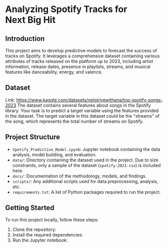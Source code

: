 # Analyzing Spotify Tracks for Next Big Hit

## Introduction
This project aims to develop predictive models to forecast the success of tracks on Spotify. It leverages a comprehensive dataset containing various attributes of tracks released on the platform up to 2023, including artist information, release dates, presence in playlists, streams, and musical features like danceability, energy, and valence.

## Dataset
Link: https://www.kaggle.com/datasets/nelgiriyewithana/top-spotify-songs-2023
The dataset contains several features about songs in the Spotify library. Your
task is to predict a target variable using the features provided in the dataset. The
target variable in this dataset could be the "streams" of the song, which
represents the total number of streams on Spotify.

## Project Structure
- `Spotify_Predictive_Model.ipynb`: Jupyter notebook containing the data analysis, model building, and evaluation.
- `data/`: Directory containing the dataset used in the project. Due to size constraints, only a sample of the dataset (`spotify-2023.csv`) is included here.
- `docs/`: Documentation of the methodology, models, and findings.
- `scripts/`: Any additional scripts used for data preprocessing, analysis, etc.
- `requirements.txt`: A list of Python packages required to run the project.

## Getting Started
To run this project locally, follow these steps:

1. Clone the repository:
2. Install the required dependencies:
3. Run the Jupyter notebook:
